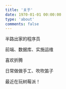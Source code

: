 ```yaml
---
title: '关于'
date: 1970-01-01 00:00:00
type: 'about'
comments: false
---
```


半路出家的程序员

前端、数据库、实施运维

喜欢折腾

日常做做手工、吹吹笛子

最近在玩树莓派！
